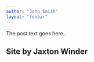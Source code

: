 ```yaml
---
author: "John Smith"
layout: "foobar"
---
```

The post text goes here.. 

## Site by Jaxton Winder

